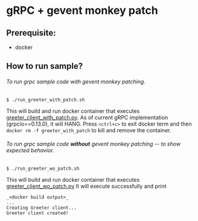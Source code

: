 gRPC + gevent monkey patch
==========================

Prerequisite:
------------

- docker


How to run sample?
------------------

###### To run grpc sample code with gevent monkey patching.

`$ ./run_greeter_with_patch.sh`

This will build and run docker container that executes [greeter_client_with_patch.py](https://github.com/vinays/grpc-gevent-mokey/blob/master/greeter_client_with_patch.py).
As of current gRPC implementation (grpcio==0.13.0), it will HANG. Press `<ctrl+c>` to exit docker term and then `docker rm -f greeter_with_patch` to kill and remove the container.



###### To run grpc sample code __without__ gevent monkey patching -- to show expected behavior.

`$ ./run_greeter_wo_patch.sh`

This will build and run docker container that executes [greeter_client_wo_patch.py](https://github.com/vinays/grpc-gevent-mokey/blob/master/greeter_client_wo_patch.py)
It will execute successfully and print
```
_<docker build output>_
...
Creating Greeter client...
Greeter client created!
```
